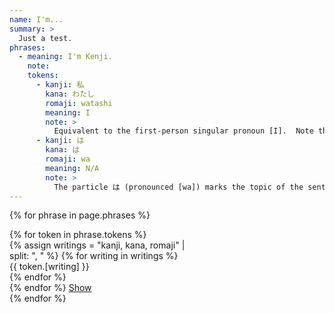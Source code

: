 ```yaml
---
name: I'm...
summary: >
  Just a test.
phrases:
  - meaning: I'm Kenji.
    note:
    tokens:
      - kanji: 私
        kana: わたし
        romaji: watashi
        meaning: I
        note: >
          Equivalent to the first-person singular pronoun [I].  Note that in Japanese the subject is often omitted when it's clear from the contenxt. So the phrase [Kenji desu] would have been equally correct.
      - kanji: は
        kana: は
        romaji: wa
        meaning: N/A
        note: >
          The particle は (pronounced [wa]) marks the topic of the sentence. In Japanese, two distinct particle are used to mark the topic and the subject of a sentence, respectively は and が. For the time being, you shouldn't be concerned over these differences as you can simply think of the word(s) preceding は as the subject of the phrase.
---
```

{% for phrase in page.phrases %}
<div class="row">
  <div class="card" style="width: 18rem;">
    <div class="card-body">
      {% for token in phrase.tokens %}
      <div class="col-12">
          {% assign writings = "kanji, kana, romaji" | split: ", " %}
          {% for writing in writings %}
            <div class="row">
              {{ token.[writing] }}
            </div>
          {% endfor %}
        </div>
      {% endfor %}
      <a href="#" class="card-link">Show</a>
    </div>
  </div>
</div>
{% endfor %}
